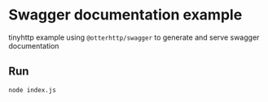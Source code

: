 # Swagger documentation example

tinyhttp example using `@otterhttp/swagger` to generate and serve swagger documentation

## Run

```sh
node index.js
```
